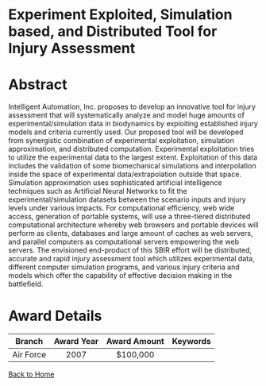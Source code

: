 
Experiment Exploited, Simulation based, and Distributed Tool for Injury Assessment
==================================================================================

# Abstract


Intelligent Automation, Inc. proposes to develop an innovative tool for injury assessment that will systematically analyze and model huge amounts of experimental/simulation data in biodynamics by exploiting established injury models and criteria currently used. Our proposed tool will be developed from synergistic combination of experimental exploitation, simulation approximation, and distributed computation. Experimental exploitation tries to utilize the experimental data to the largest extent. Exploitation of this data includes the validation of some biomechanical simulations and interpolation inside the space of experimental data/extrapolation outside that space. Simulation approximation uses sophisticated artificial intelligence techniques such as Artificial Neural Networks to fit the experimental/simulation datasets between the scenario inputs and injury levels under various impacts. For computational efficiency, web wide access, generation of portable systems, will use a three-tiered distributed computational architecture whereby web browsers and portable devices will perform as clients, databases and large amount of caches as web servers, and parallel computers as computational servers empowering the web servers. The envisioned end-product of this SBIR effort will be distributed, accurate and rapid injury assessment tool which utilizes experimental data, different computer simulation programs, and various injury criteria and models which offer the capability of effective decision making in the battlefield.  

# Award Details

|Branch|Award Year|Award Amount|Keywords|
| :---: | :---: | :---: | :---: |
|Air Force|2007|$100,000||
  
  


[Back to Home](https://github.com/chrischow/dod_sbir_awards/JH/#2283)